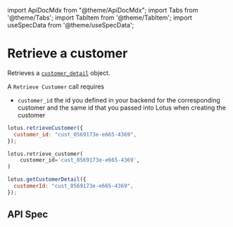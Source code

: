 import ApiDocMdx from "@theme/ApiDocMdx";
import Tabs from '@theme/Tabs';
import TabItem from '@theme/TabItem';
import useSpecData from '@theme/useSpecData';

# Retrieve a customer

Retrieves a [`customer_detail`](./customer-object#customer-detail-object) object.

A `Retrieve Customer` call requires

- `customer_id` the id you defined in your backend for the corresponding customer and the same id that you passed into Lotus when creating the customer

<Tabs>
<TabItem value="js" label="Node">

```jsx
lotus.retrieveCustomer({
  customer_id: "cust_0569173e-e665-4369",
});
```

</TabItem>
<TabItem value="py" label="Python">

```python
lotus.retrieve_customer(
    customer_id='cust_0569173e-e665-4369',
)
```

</TabItem>
<TabItem value="ts" label="Typescript">

```jsx
lotus.getCustomerDetail({
  customerId: "cust_0569173e-e665-4369",
});
```

</TabItem>
</Tabs>

## API Spec

<ApiDocMdx id="get_customer" />
